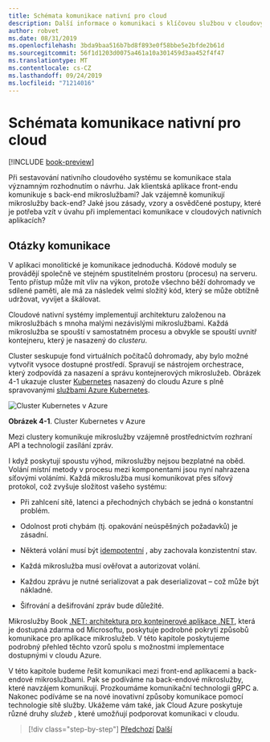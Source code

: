 ```yaml
---
title: Schémata komunikace nativní pro cloud
description: Další informace o komunikaci s klíčovou službou v cloudových nativních aplikacích
author: robvet
ms.date: 08/31/2019
ms.openlocfilehash: 3bda9baa516b7bd8f893e0f58bbe5e2bfde2b61d
ms.sourcegitcommit: 56f1d1203d0075a461a10a301459d3aa452f4f47
ms.translationtype: MT
ms.contentlocale: cs-CZ
ms.lasthandoff: 09/24/2019
ms.locfileid: "71214016"
---
```

# <a name="cloud-native-communication-patterns"></a>Schémata komunikace nativní pro cloud

[!INCLUDE [book-preview](../../../includes/book-preview.md)]

Při sestavování nativního cloudového systému se komunikace stala významným rozhodnutím o návrhu. Jak klientská aplikace front-endu komunikuje s back-end mikroslužbami? Jak vzájemně komunikují mikroslužby back-end? Jaké jsou zásady, vzory a osvědčené postupy, které je potřeba vzít v úvahu při implementaci komunikace v cloudových nativních aplikacích?

## <a name="communication-considerations"></a>Otázky komunikace

V aplikaci monolitické je komunikace jednoduchá. Kódové moduly se provádějí společně ve stejném spustitelném prostoru (procesu) na serveru. Tento přístup může mít vliv na výkon, protože všechno běží dohromady ve sdílené paměti, ale má za následek velmi složitý kód, který se může obtížně udržovat, vyvíjet a škálovat.

Cloudové nativní systémy implementují architekturu založenou na mikroslužbách s mnoha malými nezávislými mikroslužbami. Každá mikroslužba se spouští v samostatném procesu a obvykle se spouští uvnitř kontejneru, který je nasazený do *clusteru*.

Cluster seskupuje fond virtuálních počítačů dohromady, aby bylo možné vytvořit vysoce dostupné prostředí. Spravují se nástrojem orchestrace, který zodpovídá za nasazení a správu kontejnerových mikroslužeb. Obrázek 4-1 ukazuje cluster [Kubernetes](https://kubernetes.io) nasazený do cloudu Azure s plně spravovanými [službami Azure Kubernetes](https://docs.microsoft.com/azure/aks/intro-kubernetes).

![Cluster Kubernetes v Azure](./media/kubernetes-cluster-in-azure.png)

**Obrázek 4-1**. Cluster Kubernetes v Azure

Mezi clustery komunikuje mikroslužby vzájemně prostřednictvím rozhraní API a technologií zasílání zpráv.

I když poskytují spoustu výhod, mikroslužby nejsou bezplatné na oběd. Volání místní metody v procesu mezi komponentami jsou nyní nahrazena síťovými voláními. Každá mikroslužba musí komunikovat přes síťový protokol, což zvyšuje složitost vašeho systému:

- Při zahlcení sítě, latenci a přechodných chybách se jedná o konstantní problém.

- Odolnost proti chybám (tj. opakování neúspěšných požadavků) je zásadní.

- Některá volání musí být [idempotentní](https://www.restapitutorial.com/lessons/idempotency.html) , aby zachovala konzistentní stav.

- Každá mikroslužba musí ověřovat a autorizovat volání.

- Každou zprávu je nutné serializovat a pak deserializovat – což může být nákladné.

- Šifrování a dešifrování zpráv bude důležité.

Mikroslužby Book [.NET: architektura pro kontejnerové aplikace .NET](https://docs.microsoft.com/dotnet/standard/microservices-architecture/), která je dostupná zdarma od Microsoftu, poskytuje podrobné pokrytí způsobů komunikace pro aplikace mikroslužeb. V této kapitole poskytujeme podrobný přehled těchto vzorů spolu s možnostmi implementace dostupnými v cloudu Azure.

V této kapitole budeme řešit komunikaci mezi front-end aplikacemi a back-endové mikroslužbami. Pak se podíváme na back-endové mikroslužby, které navzájem komunikují. Prozkoumáme komunikační technologii gRPC a. Nakonec podíváme se na nové inovativní způsoby komunikace pomocí technologie sítě služby. Ukážeme vám také, jak Cloud Azure poskytuje různé druhy *služeb* , které umožňují podporovat komunikaci v cloudu.

>[!div class="step-by-step"]
>[Předchozí](other-deployment-options.md)
>[Další](front-end-communication.md)

